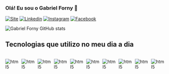 ### Olá! Eu sou o Gabriel Forny 👋

[![Site](https://img.shields.io/website?label=gfmtech.com.br&style=for-the-badge&url=https://gfmtech.com.br)](https://gfmtech.com.br)
[![Linkedin](https://img.shields.io/badge/LinkedIn-0077B5?style=for-the-badge&logo=linkedin&logoColor=white)](https://www.linkedin.com/in/gabriel-forny-501439132/)
[![Instagram](https://img.shields.io/badge/Instagram-E4405F?style=for-the-badge&logo=instagram&logoColor=white)](https://www.instagram.com/gabrielforny/)
[![Facebook](https://img.shields.io/badge/Facebook-1877F2?style=for-the-badge&logo=facebook&logoColor=white)](https://www.facebook.com/gf097)

![Gabriel Forny GitHub stats](https://github-readme-stats.vercel.app/api?username=gabrielforny&show_icons=true&theme=highcontrast)
 
 ## Tecnologias que utilizo no meu dia a dia

<div style="display: flex; gap: 8px; flex-wrap: nowrap;">
  <div><br/>
     <img align="center" alt="html5" src="https://img.shields.io/badge/HTML-239120?style=for-the-badge&logo=html5&logoCol" />
  </div> 
  <div><br/>
     <img align="center" alt="html5" src="https://img.shields.io/badge/CSS-239120?&style=for-the-badge&logo=css3&logoColor=white" />
  </div>
  <div><br/>
     <img align="center" alt="html5" src="https://img.shields.io/badge/PHP-777BB4?style=for-the-badge&logo=php&logoColor=white" />
  </div>
  <div><br/>
     <img align="center" alt="html5" src="https://img.shields.io/badge/JavaScript-F7DF1E?style=for-the-badge&logo=javascript&logoColor=black" />
  </div>
  <div><br/>
     <img align="center" alt="html5" src="https://img.shields.io/badge/TypeScript-007ACC?style=for-the-badge&logo=typescript&logoColor=white" />
  </div>
  <div><br/>
     <img align="center" alt="html5" src="https://img.shields.io/badge/C%23-239120?style=for-the-badge&logo=c-sharp&logoColor=white" />
  </div>
  <div><br/>
     <img align="center" alt="html5" src="https://img.shields.io/badge/Python-3776AB?style=for-the-badge&logo=python&logoColor=white" />
  </div>
  <div><br/>
     <img align="center" alt="html5" src="https://img.shields.io/badge/React_Native-20232A?style=for-the-badge&logo=react&logoColor=61DAFB" />
  </div>
   <div><br/>
     <img align="center" alt="html5" src="https://img.shields.io/badge/React-20232A?style=for-the-badge&logo=react&logoColor=61DAFB" />
  </div>
   <div><br/>
     <img align="center" alt="html5" src="https://img.shields.io/badge/Angular-DD0031?style=for-the-badge&logo=angular&logoColor=white" />
  </div>
 </div>
